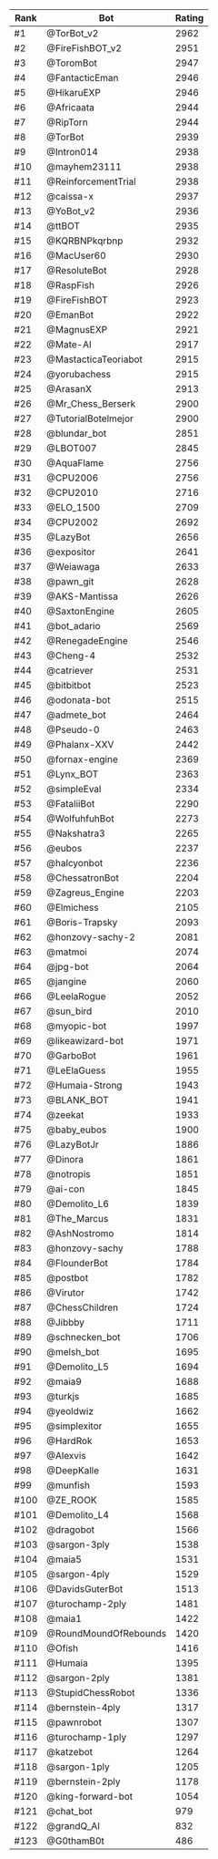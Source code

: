 Rank|Bot|Rating
---|---|---
#1|@TorBot_v2|2962
#2|@FireFishBOT_v2|2951
#3|@ToromBot|2947
#4|@FantacticEman|2946
#5|@HikaruEXP|2946
#6|@Africaata|2944
#7|@RipTorn|2944
#8|@TorBot|2939
#9|@Intron014|2938
#10|@mayhem23111|2938
#11|@ReinforcementTrial|2938
#12|@caissa-x|2937
#13|@YoBot_v2|2936
#14|@ttBOT|2935
#15|@KQRBNPkqrbnp|2932
#16|@MacUser60|2930
#17|@ResoluteBot|2928
#18|@RaspFish|2926
#19|@FireFishBOT|2923
#20|@EmanBot|2922
#21|@MagnusEXP|2921
#22|@Mate-AI|2917
#23|@MastacticaTeoriabot|2915
#24|@yorubachess|2915
#25|@ArasanX|2913
#26|@Mr_Chess_Berserk|2900
#27|@TutorialBotelmejor|2900
#28|@blundar_bot|2851
#29|@LBOT007|2845
#30|@AquaFlame|2756
#31|@CPU2006|2756
#32|@CPU2010|2716
#33|@ELO_1500|2709
#34|@CPU2002|2692
#35|@LazyBot|2656
#36|@expositor|2641
#37|@Weiawaga|2633
#38|@pawn_git|2628
#39|@AKS-Mantissa|2626
#40|@SaxtonEngine|2605
#41|@bot_adario|2569
#42|@RenegadeEngine|2546
#43|@Cheng-4|2532
#44|@catriever|2531
#45|@bitbitbot|2523
#46|@odonata-bot|2515
#47|@admete_bot|2464
#48|@Pseudo-0|2463
#49|@Phalanx-XXV|2442
#50|@fornax-engine|2369
#51|@Lynx_BOT|2363
#52|@simpleEval|2334
#53|@FataliiBot|2290
#54|@WolfuhfuhBot|2273
#55|@Nakshatra3|2265
#56|@eubos|2237
#57|@halcyonbot|2236
#58|@ChessatronBot|2204
#59|@Zagreus_Engine|2203
#60|@Elmichess|2105
#61|@Boris-Trapsky|2093
#62|@honzovy-sachy-2|2081
#63|@matmoi|2074
#64|@jpg-bot|2064
#65|@jangine|2060
#66|@LeelaRogue|2052
#67|@sun_bird|2010
#68|@myopic-bot|1997
#69|@likeawizard-bot|1971
#70|@GarboBot|1961
#71|@LeElaGuess|1955
#72|@Humaia-Strong|1943
#73|@BLANK_BOT|1941
#74|@zeekat|1933
#75|@baby_eubos|1900
#76|@LazyBotJr|1886
#77|@Dinora|1861
#78|@notropis|1851
#79|@ai-con|1845
#80|@Demolito_L6|1839
#81|@The_Marcus|1831
#82|@AshNostromo|1814
#83|@honzovy-sachy|1788
#84|@FlounderBot|1784
#85|@postbot|1782
#86|@Virutor|1742
#87|@ChessChildren|1724
#88|@Jibbby|1711
#89|@schnecken_bot|1706
#90|@melsh_bot|1695
#91|@Demolito_L5|1694
#92|@maia9|1688
#93|@turkjs|1685
#94|@yeoldwiz|1662
#95|@simplexitor|1655
#96|@HardRok|1653
#97|@Alexvis|1642
#98|@DeepKalle|1631
#99|@munfish|1593
#100|@ZE_ROOK|1585
#101|@Demolito_L4|1568
#102|@dragobot|1566
#103|@sargon-3ply|1538
#104|@maia5|1531
#105|@sargon-4ply|1529
#106|@DavidsGuterBot|1513
#107|@turochamp-2ply|1481
#108|@maia1|1422
#109|@RoundMoundOfRebounds|1420
#110|@Ofish|1416
#111|@Humaia|1395
#112|@sargon-2ply|1381
#113|@StupidChessRobot|1336
#114|@bernstein-4ply|1317
#115|@pawnrobot|1307
#116|@turochamp-1ply|1297
#117|@katzebot|1264
#118|@sargon-1ply|1205
#119|@bernstein-2ply|1178
#120|@king-forward-bot|1054
#121|@chat_bot|979
#122|@grandQ_AI|832
#123|@G0thamB0t|486
